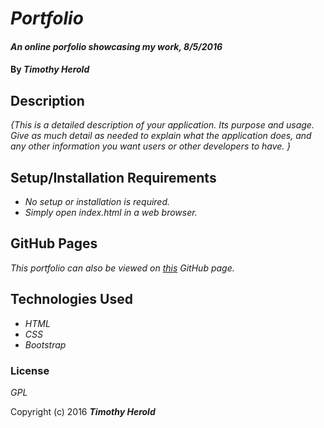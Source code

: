 
# _Portfolio_

#### _An online porfolio showcasing my work, 8/5/2016_

#### By _**Timothy Herold**_

## Description

_{This is a detailed description of your application. Its purpose and usage.  Give as much detail as needed to explain what the application does, and any other information you want users or other developers to have. }_

## Setup/Installation Requirements

* _No setup or installation is required._
* _Simply open index.html in a web browser._

## GitHub Pages

_This portfolio can also be viewed on [this](https://therold.github.io/portfolio/) GitHub page._

## Technologies Used

* _HTML_
* _CSS_
* _Bootstrap_

### License

*GPL*

Copyright (c) 2016 **_Timothy Herold_**
